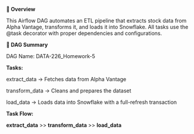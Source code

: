 **📘 Overview**

This Airflow DAG automates an ETL pipeline that extracts stock data from Alpha Vantage, transforms it, and loads it into Snowflake.
All tasks use the @task decorator with proper dependencies and configurations.

**🧱 DAG Summary**

DAG Name: DATA-226_Homework-5

**Tasks:**

extract_data → Fetches data from Alpha Vantage

transform_data → Cleans and prepares the dataset

load_data → Loads data into Snowflake with a full-refresh transaction

**Task Flow:**

**extract_data**  >>  **transform_data**  >>  **load_data**


